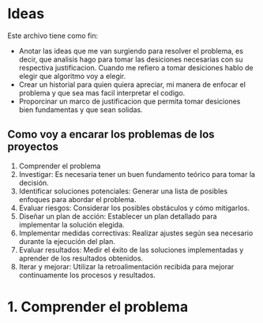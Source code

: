 # Ideas

Este archivo tiene como fin: 
- Anotar las ideas que me van surgiendo para resolver el problema, es decir, que analisis hago para tomar las desiciones necesarias con su respectiva justificacion. Cuando me refiero a tomar desiciones hablo de elegir que algoritmo voy a elegir. 
- Crear un historial para quien quiera apreciar, mi manera de enfocar el problema y que sea mas facil interpretar el codigo. 
- Proporcinar un marco de justificacion que permita tomar desiciones bien fundamentas y que sean solidas.

## Como voy a encarar los problemas de los proyectos

1. Comprender el problema
2. Investigar: Es necesaria tener un buen fundamento teórico para tomar la decisión.
3. Identificar soluciones potenciales: Generar una lista de posibles enfoques para abordar el problema.
4. Evaluar riesgos: Considerar los posibles obstáculos y cómo mitigarlos.
5. Diseñar un plan de acción: Establecer un plan detallado para implementar la solución elegida.
6. Implementar medidas correctivas: Realizar ajustes según sea necesario durante la ejecución del plan.
7. Evaluar resultados: Medir el éxito de las soluciones implementadas y aprender de los resultados obtenidos.
8. Iterar y mejorar: Utilizar la retroalimentación recibida para mejorar continuamente los procesos y resultados.


# 1. Comprender el problema
